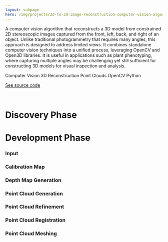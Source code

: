 ```yaml
---
layout: subpage
hero: /img/projects/2d-to-3d-image-reconstruction-computer-vision-algorithm/2d-to-3d-image-reconstruction-computer-vision-algorithm.jpeg
---
```


<title>Developing Custom Computer Vision Algorithm for Reconstructing 3D Models from Constrained 2D Stereoscopic Images Using OpenCV and Open3D</title>

A computer vision algorithm that reconstructs a 3D model from constrained 2D stereoscopic images captured from the front, left, back, and right of an object. Unlike traditional photogrammetry that requires many angles, this approach is designed to address limited views. It combines standalone computer vision techniques into a unified process, leveraging OpenCV and Open3D libraries. It is useful in applications such as plant phenotyping, where capturing multiple angles may be challenging yet still sufficient for constructing 3D models for visual inspection and analysis.

<tag>Computer Vision</tag>
<tag>3D Reconstruction</tag>
<tag>Point Clouds</tag>
<tag>OpenCV</tag>
<tag>Python</tag>

<a href="https://www.johnivandiaz.com" class="arrow-link">See source code</a>

<br>

<h1>Discovery Phase</h1>




<h1>Development Phase</h1>

<h3>Input</h3>

<h3>Calibration Map</h3>

<h3>Depth Map Generation</h3>

<h3>Point Cloud Generation</h3>

<h3>Point Cloud Refinement</h3>

<h3>Point Cloud Registration</h3>

<h3>Point Cloud Meshing</h3>

